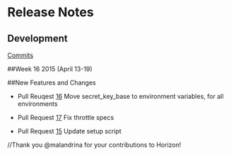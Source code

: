 # Release Notes

## Development

[Commits](https://github.com/payshares/horizon/commits/master)

##Week 16 2015 (April 13-19)

##New Features and Changes

 - Pull Reuqest [16](https://github.com/payshares/horizon/pull/16) Move secret_key_base to environment variables, for all environments

 - Pull Request [17](https://github.com/payshares/horizon/pull/17) Fix throttle specs

 - Pull Request [15](https://github.com/payshares/horizon/pull/15) Update setup script

 //Thank you @malandrina for your contributions to Horizon!




